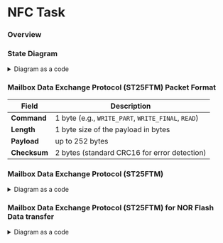 # NFC Task

### Overview

### State Diagram

<details>
  <summary>Diagram as a code</summary>
  
```plantuml
@startuml
title NFC FSM
hide empty description

STANDBY: RF free\nI2C free
MAILBOX_TRANSMISSION: Mailbox data exchange
ERROR: Error state\n\nGLOBAL_ERROR: Error message

[*] --> STANDBY : GLOBAL_CMD_INITIALIZE
STANDBY --> MAILBOX_TRANSMISSION : NFC_GPO_INTERRUPT
STANDBY --> ERROR : ERROR
@enduml
```
</details>

### Mailbox Data Exchange Protocol (ST25FTM) Packet Format

| **Field**   | **Description**                                    |
|-------------|----------------------------------------------------|
| **Command** | 1 byte (e.g., `WRITE_PART`, `WRITE_FINAL`, `READ`) |
| **Length**  | 1 byte size of the payload in bytes                |
| **Payload** | up to 252 bytes                                    |
| **Checksum**| 2 bytes (standard CRC16 for error detection)       |  

### Mailbox Data Exchange Protocol (ST25FTM) 

<details>
  <summary>Diagram as a code</summary>
  
```plantuml
@startuml
title ST25FTM Protocol Data Exchange (Abstract)

actor "Mobile phone" as reader
participant "ST25DV Tag" as tag
participant "STM32L4 MCU" as mcu

== Initial Setup ==
reader -> tag : Initiate Communication
tag -> mcu : Signal via Mailbox (Data Request)
mcu -> mcu : Prepare Data for Transmission

== Data Transmission (Chunk 1) ==
mcu -> tag : Write Data Chunk 1 to Mailbox (T2H)
tag -> reader : Notify Data Ready (Chunk 1)
reader -> tag : Read Data Chunk 1 from Mailbox
reader -> reader : Verify Data Integrity (Chunk 1)
reader -> tag : Acknowledge Chunk 1 (ACK)

== Data Transmission (Chunk 2) ==
mcu -> mcu : Prepare Next Data Chunk (Chunk 2)
mcu -> tag : Write Data Chunk 2 to Mailbox (T2H)
tag -> reader : Notify Data Ready (Chunk 2)
reader -> tag : Read Data Chunk 2 from Mailbox
reader -> reader : Verify Data Integrity (Chunk 2)
reader -> tag : Acknowledge Chunk 2 (ACK)

== Finalization ==
reader -> reader : Combine and Process Full Data
reader -> tag : End Communication

@enduml
```
</details>

### Mailbox Data Exchange Protocol (ST25FTM) for NOR Flash Data transfer

<details>
  <summary>Diagram as a code</summary>
  
```plantuml
@startuml
actor "Mobile phone" as reader
participant "ST25DV Tag" as tag
participant "STM32L4 MCU" as mcu

== Data Request ==

reader -> tag : Request Data (Read NOR Flash Page)
tag -> mcu : Signal Data Request (Mailbox Interrupt)

== Data Chunk 1 (128 bytes) ==

mcu -> mcu : Read NOR Flash (First 128 bytes)
mcu -> tag : Write Chunk 1 to T2H Mailbox
tag -> reader : Notify Data Available (Chunk 1)
reader -> tag : Read T2H Mailbox (Chunk 1)

reader -> reader : Process Data (Chunk 1)
reader -> tag : ACK for Chunk 1

== Data Chunk 2 (128 bytes) ==

mcu -> mcu : Read NOR Flash (Next 128 bytes)
mcu -> tag : Write Chunk 2 to T2H Mailbox
tag -> reader : Notify Data Available (Chunk 2)
reader -> tag : Read T2H Mailbox (Chunk 2)

reader -> reader : Process Data (Chunk 2)
reader -> tag : ACK for Chunk 2

== Data Exchange Complete ==
reader -> reader : Assemble Complete 256 bytes

@enduml
```
</details>
